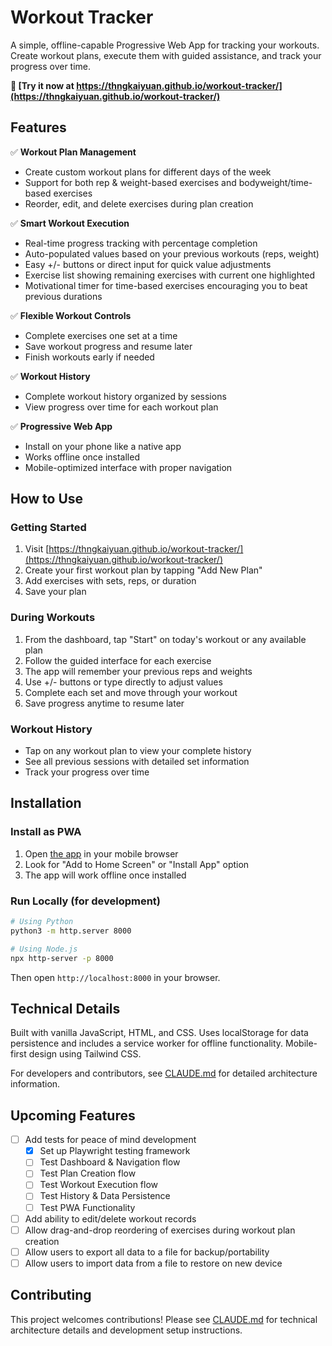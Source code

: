 # Workout Tracker

A simple, offline-capable Progressive Web App for tracking your workouts. Create workout plans, execute them with guided assistance, and track your progress over time.

**🚀 [Try it now at https://thngkaiyuan.github.io/workout-tracker/](https://thngkaiyuan.github.io/workout-tracker/)**

## Features

✅ **Workout Plan Management**
- Create custom workout plans for different days of the week
- Support for both rep & weight-based exercises and bodyweight/time-based exercises
- Reorder, edit, and delete exercises during plan creation

✅ **Smart Workout Execution**
- Real-time progress tracking with percentage completion
- Auto-populated values based on your previous workouts (reps, weight)
- Easy +/- buttons or direct input for quick value adjustments
- Exercise list showing remaining exercises with current one highlighted
- Motivational timer for time-based exercises encouraging you to beat previous durations

✅ **Flexible Workout Controls**
- Complete exercises one set at a time
- Save workout progress and resume later
- Finish workouts early if needed

✅ **Workout History**
- Complete workout history organized by sessions
- View progress over time for each workout plan

✅ **Progressive Web App**
- Install on your phone like a native app
- Works offline once installed
- Mobile-optimized interface with proper navigation

## How to Use

### Getting Started
1. Visit [https://thngkaiyuan.github.io/workout-tracker/](https://thngkaiyuan.github.io/workout-tracker/)
2. Create your first workout plan by tapping "Add New Plan"
3. Add exercises with sets, reps, or duration
4. Save your plan

### During Workouts
1. From the dashboard, tap "Start" on today's workout or any available plan
2. Follow the guided interface for each exercise
3. The app will remember your previous reps and weights
4. Use +/- buttons or type directly to adjust values
5. Complete each set and move through your workout
6. Save progress anytime to resume later

### Workout History
- Tap on any workout plan to view your complete history
- See all previous sessions with detailed set information
- Track your progress over time

## Installation

### Install as PWA
1. Open [the app](https://thngkaiyuan.github.io/workout-tracker/) in your mobile browser
2. Look for "Add to Home Screen" or "Install App" option
3. The app will work offline once installed

### Run Locally (for development)
```bash
# Using Python
python3 -m http.server 8000

# Using Node.js
npx http-server -p 8000
```

Then open `http://localhost:8000` in your browser.

## Technical Details

Built with vanilla JavaScript, HTML, and CSS. Uses localStorage for data persistence and includes a service worker for offline functionality. Mobile-first design using Tailwind CSS.

For developers and contributors, see [CLAUDE.md](./CLAUDE.md) for detailed architecture information.

## Upcoming Features

- [ ] Add tests for peace of mind development
  - [x] Set up Playwright testing framework
  - [ ] Test Dashboard & Navigation flow
  - [ ] Test Plan Creation flow  
  - [ ] Test Workout Execution flow
  - [ ] Test History & Data Persistence
  - [ ] Test PWA Functionality
- [ ] Add ability to edit/delete workout records
- [ ] Allow drag-and-drop reordering of exercises during workout plan creation
- [ ] Allow users to export all data to a file for backup/portability
- [ ] Allow users to import data from a file to restore on new device

## Contributing

This project welcomes contributions! Please see [CLAUDE.md](./CLAUDE.md) for technical architecture details and development setup instructions.